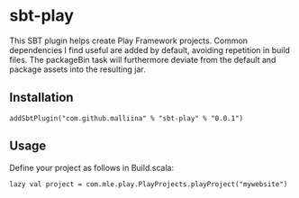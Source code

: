# sbt-play #

This SBT plugin helps create Play Framework projects. Common dependencies I find useful are added by default, avoiding
repetition in build files. The packageBin task will furthermore deviate from the default and package assets into the 
resulting jar.

## Installation ##

    addSbtPlugin("com.github.malliina" % "sbt-play" % "0.0.1")

## Usage ##

Define your project as follows in Build.scala:

    lazy val project = com.mle.play.PlayProjects.playProject("mywebsite")
